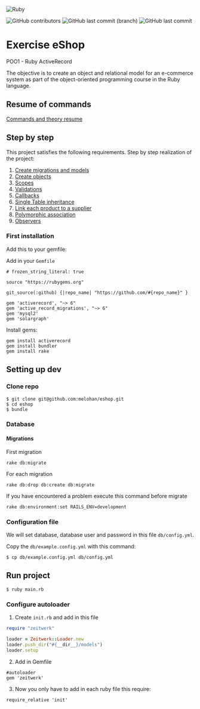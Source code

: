 ![Ruby](https://img.shields.io/badge/Ruby-CC342D?style=flat-square&logo=ruby&logoColor=white)

![GitHub contributors](https://img.shields.io/github/contributors/melohan/exercise-eshop?style=flat-square)
![GitHub last commit (branch)](https://img.shields.io/github/last-commit/melohan/exercise-eshop/main?style=flat-square)
![GitHub last commit](https://img.shields.io/github/last-commit/melohan/exercise-eshop?style=flat-square)


# Exercise eShop

POO1 - Ruby ActiveRecord

The objective is to create an object and relational model for an e-commerce system as part of the object-oriented programming course in the Ruby language.

## Resume of commands
[Commands and theory resume](documentation/resume.md)



## Step by step

This project satisfies the following requirements. 
Step by step realization of the project:

1. [Create migrations and models](documentation/requirements/2_1-requirement.md)
2. [Create objects](documentation/requirements/2_2-requirement.md)
3. [Scopes](documentation/requirements/2_3-requirement.md)
4. [Validations](documentation/requirements/2_4-requirement.md)
5. [Callbacks](documentation/requirements/2_5-requirement.md)
6. [Single Table inheritance](documentation/requirements/2_6-requirement.md)
7. [Link each product to a supplier](documentation/requirements/2_7-requirement.md)
8. [Polymorphic association](documentation/requirements/2_8-requirement.md)
9. [Observers](documentation/requirements/2_9-requirement.md)

### First installation

Add this to your  gemfile:

Add in your `Gemfile`
```
# frozen_string_literal: true

source "https://rubygems.org"

git_source(:github) {|repo_name| "https://github.com/#{repo_name}" }

gem 'activerecord', "~> 6"
gem 'active_record_migrations', "~> 6"
gem 'mysql2'
gem 'solargraph'
```

Install gems:
```shell
gem install activerecord
gem install bundler 
gem install rake
```

## Setting up dev

### Clone repo

```
$ git clone git@github.com:melohan/eshop.git
$ cd eshop
$ bundle
```

### Database

#### Migrations 

First migration
```shell
rake db:migrate
```

For each migration
```shell
rake db:drop db:create db:migrate
```

If you have encountered a problem execute this command before migrate
```shell
rake db:environment:set RAILS_ENV=development 
```

### Configuration file

We will set database, database user and password in this file `db/config.yml`.

Copy the `db/example.config.yml` with this command:
```
$ cp db/example.config.yml db/config.yml
```
## Run project

```
$ ruby main.rb
```

### Configure autoloader
1. Create `init.rb` and add in this file
```ruby
require "zeitwerk"

loader = Zeitwerk::Loader.new
loader.push_dir("#{__dir__}/models")
loader.setup
```

2. Add in Gemfile
```
#autoloader
gem 'zeitwerk'
```

3. Now you only have to add in each ruby file this require:
```
require_relative 'init'
```